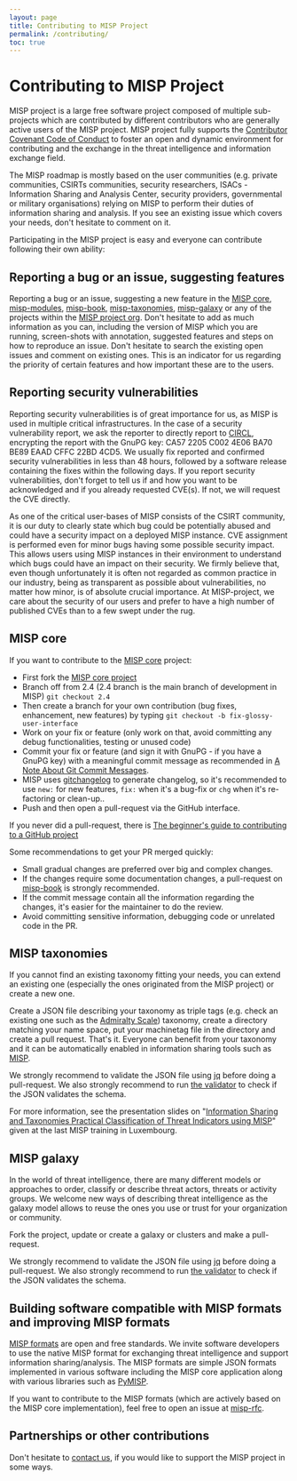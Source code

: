 ```yaml
---
layout: page
title: Contributing to MISP Project
permalink: /contributing/
toc: true
---
```


# Contributing to MISP Project

MISP project is a large free software project composed of multiple sub-projects which are contributed by different contributors who are generally active users of the MISP project. MISP project fully supports the [Contributor Covenant Code of Conduct](https://github.com/MISP/MISP/blob/2.4/code_of_conduct.md) to foster an open and dynamic environment for contributing and the exchange in the threat intelligence and information exchange field.

The MISP roadmap is mostly based on the user communities (e.g. private communities, CSIRTs communities, security researchers, ISACs - Information Sharing and Analysis Center, security providers, governmental or military organisations) relying on MISP to perform their duties of information sharing and analysis. If you see an existing issue which covers your needs, don't hesitate to comment on it.

Participating in the MISP project is easy and everyone can contribute following their own ability:

## Reporting a bug or an issue, suggesting features

Reporting a bug or an issue, suggesting a new feature in the [MISP core](https://github.com/MISP/MISP/issues), [misp-modules](https://github.com/MISP/misp-modules/issues), [misp-book](https://github.com/MISP/misp-book/issues), [misp-taxonomies](https://github.com/MISP/misp-taxonomies/issues), [misp-galaxy](https://github.com/MISP/misp-galaxy/issues) or any of the projects within the [MISP project org](https://github.com/MISP/). Don't hesitate to add as much information as you can, including the version of MISP which you are running, screen-shots with annotation, suggested features and steps on how to reproduce an issue. Don't hesitate to search the existing open issues and comment on existing ones. This is an indicator for us regarding the priority of certain features
and how important these are to the users.

## Reporting security vulnerabilities

Reporting security vulnerabilities is of great importance for us, as MISP is used in multiple critical infrastructures. In the case of a security vulnerability report, we ask the reporter to directly report to [CIRCL](https://www.circl.lu/contact/), encrypting the report with the GnuPG key: CA57 2205 C002 4E06 BA70 BE89 EAAD CFFC 22BD 4CD5. We usually fix reported and confirmed security vulnerabilities in less than 48 hours, followed by a software release containing the fixes within the following days. If you report security vulnerabilities, don't forget to tell us if and how you want to be acknowledged and if you already requested CVE(s). If not, we will request the CVE directly.

As one of the critical user-bases of MISP consists of the CSIRT community, it is our duty to clearly state which bug could be potentially abused and could have a security impact on a deployed MISP instance. CVE assignment is performed even for minor bugs having some possible security impact. This allows users using MISP instances in their environment to understand which bugs could have an impact on their security. We firmly believe that, even though unfortunately it is often not regarded as common practice in our industry, being as transparent as possible about vulnerabilities, no matter how minor, is of absolute crucial importance. At MISP-project, we care about the security of our users and prefer to have a high number of published CVEs than to a few swept under the rug.

## MISP core

If you want to contribute to the [MISP core](https://github.com/MISP/MISP) project:

- First fork the [MISP core project](https://github.com/MISP/MISP)
- Branch off from 2.4 (2.4 branch is the main branch of development in MISP) `git checkout 2.4`
- Then create a branch for your own contribution (bug fixes, enhancement, new features) by typing `git checkout -b fix-glossy-user-interface`
- Work on your fix or feature (only work on that, avoid committing any debug functionalities, testing or unused code)
- Commit your fix or feature (and sign it with GnuPG - if you have a GnuPG key) with a meaningful commit message as recommended in [A Note About Git Commit Messages](http://tbaggery.com/2008/04/19/a-note-about-git-commit-messages.html).
- MISP uses [gitchangelog](https://github.com/vaab/gitchangelog/blob/master/src/gitchangelog/gitchangelog.rc.reference) to generate changelog, so it's recommended to use `new:` for new features, `fix:` when it's a bug-fix or `chg` when it's re-factoring or clean-up..
- Push and then open a pull-request via the GitHub interface.

If you never did a pull-request, there is [The beginner's guide to contributing to a GitHub project](https://akrabat.com/the-beginners-guide-to-contributing-to-a-github-project/)

Some recommendations to get your PR merged quickly:

- Small gradual changes are preferred over big and complex changes.
- If the changes require some documentation changes, a pull-request on [misp-book](https://github.com/MISP/misp-book) is strongly recommended.
- If the commit message contain all the information regarding the changes, it's easier for the maintainer to do the review.
- Avoid committing sensitive information, debugging code or unrelated code in the PR.

## MISP taxonomies

If you cannot find an existing taxonomy fitting your needs, you can extend an existing one (especially the ones originated from the MISP project) or create a new one.

Create a JSON file describing your taxonomy as triple tags (e.g. check an existing one such as the [Admiralty Scale](https://github.com/MISP/misp-taxonomies/tree/master/admiralty-scale)) taxonomy, create a directory matching your name space, put your machinetag file in the directory and create a pull request. That's it. Everyone can benefit from your taxonomy and it can be automatically enabled in information sharing tools such as [MISP](https://www.github.com/MISP/MISP).

We strongly recommend to validate the JSON file using [jq](https://github.com/MISP/misp-taxonomies/blob/master/jq_all_the_things.sh) before doing a pull-request. We also strongly recommend to run [the validator](https://github.com/MISP/misp-taxonomies/blob/master/validate_all.sh) to check if the JSON validates the schema.

For more information, see the presentation slides on "[Information Sharing and Taxonomies Practical Classification of Threat Indicators using MISP](https://www.circl.lu/assets/files/misp-training/3.2-MISP-Taxonomy-Tagging.pdf)" given at the last MISP training in Luxembourg.

## MISP galaxy

In the world of threat intelligence, there are many different models or approaches to order, classify or describe threat actors, threats or activity groups. We welcome new ways of describing threat intelligence as the galaxy model allows to reuse the ones you use or trust for your organization or community.

Fork the project, update or create a galaxy or clusters and make a pull-request.

We strongly recommend to validate the JSON file using [jq](https://github.com/MISP/misp-galaxy/blob/master/jq_all_the_things.sh) before doing a pull-request. We also strongly recommend to run [the validator](https://github.com/MISP/misp-galaxy/blob/master/validate_all.sh) to check if the JSON validates the schema.

## Building software compatible with MISP formats and improving MISP formats

[MISP formats](https://github.com/MISP/misp-rfc) are open and free standards. We invite software developers to use the native MISP format for exchanging threat intelligence and support information sharing/analysis. The MISP formats are simple JSON formats implemented in various software including the MISP core application along with various libraries such as [PyMISP](https://github.com/MISP/PyMISP).

If you want to contribute to the MISP formats (which are actively based on the MISP core implementation), feel free to open an issue at [misp-rfc](https://github.com/MISP/misp-rfc).

## Partnerships or other contributions

Don't hesitate to [contact us](info@misp-project.org), if you would like to support the MISP project in some ways.

